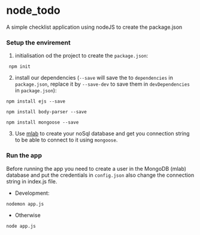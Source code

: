 # node_todo
A simple checklist application using nodeJS
to create the package.json

### Setup the envirement
1. initialisation od the project to create the  `package.json`:
```shell
 npm init 
```
2. install our dependencies (`--save` will save the to `dependencies` in `package.json`, replace it by `--save-dev` to save them in `devDependencies` in `package.json`): 

```shell
npm install ejs --save 
```
```shell
npm install body-parser --save
```

```shell
npm install mongoose --save  
```
3. Use [mlab](https://mlab.com/) to create your noSql database and get you connection string to be able to connect to it using `mongoose`.

### Run the app 
Before running the app you need to create a user in the MongoDB (mlab) database and put the credentials in `config.json`
also change the connection string in index.js file.
* Development:
```shell
nodemon app.js  
```
* Otherwise 
```shell
node app.js
```
